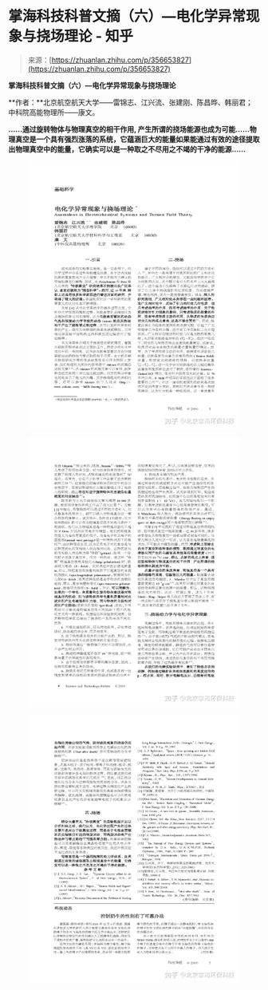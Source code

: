 <!--yml
category: 未分类
date: 2022-11-09 19:22:40
-->

# 掌海科技科普文摘（六）—电化学异常现象与挠场理论 - 知乎

> 来源：[https://zhuanlan.zhihu.com/p/356653827](https://zhuanlan.zhihu.com/p/356653827)

**掌海科技科普文摘（六）—电化学异常现象与挠场理论**

**作者：**北京航空航天大学——雷锦志、江兴流、张建刚、陈昌晔、韩丽君；中科院高能物理所——康文。

**……通过旋转物体与物理真空的相干作用, 产生所谓的挠场能源也成为可能……物理真空是一个具有强烈涨落的系统，它蕴涵巨大的能量如果能通过有效的途径提取出物理真空中的能量，它确实可以是一种取之不尽用之不竭的干净的能源……**

<figure data-size="normal">

<noscript><img src="img/38d65bf2db3491920c7d18e39f414bba.png" data-caption="" data-size="normal" data-rawwidth="1884" data-rawheight="2395" class="origin_image zh-lightbox-thumb" data-original="https://pic4.zhimg.com/v2-16282f3b4293a1ddd23317e89cf7976f_r.jpg" data-original-src="https://pic4.zhimg.com/v2-16282f3b4293a1ddd23317e89cf7976f_b.jpg"/></noscript>

</figure>

<figure data-size="normal">

<noscript><img src="img/baa9c2a313d3d2a2c8b4ae7b081885d6.png" data-caption="" data-size="normal" data-rawwidth="1884" data-rawheight="2395" class="origin_image zh-lightbox-thumb" data-original="https://pic4.zhimg.com/v2-32a6bdec006b3e62eae0b635d3190fd7_r.jpg" data-original-src="https://pic4.zhimg.com/v2-32a6bdec006b3e62eae0b635d3190fd7_b.jpg"/></noscript>

</figure>

<figure data-size="normal">

<noscript><img src="img/ec8aab21eba4c018ec73e4e3797f5acb.png" data-caption="" data-size="normal" data-rawwidth="1884" data-rawheight="2395" class="origin_image zh-lightbox-thumb" data-original="https://pic4.zhimg.com/v2-9d60e82431c3c44ae3282cb38b7f3d0b_r.jpg" data-original-src="https://pic4.zhimg.com/v2-9d60e82431c3c44ae3282cb38b7f3d0b_b.jpg"/></noscript>

</figure>